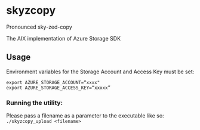 # skyzcopy

Pronounced sky-zed-copy

The AIX implementation of Azure Storage SDK

## Usage
Environment variables for the Storage Account and Access Key must be set:

```
export AZURE_STORAGE_ACCOUNT=“xxxx"
export AZURE_STORAGE_ACCESS_KEY=“xxxxx”
```

### Running the utility:

Please pass a filename as a parameter to the executable like so:
```./skyzcopy_upload <filename>```

